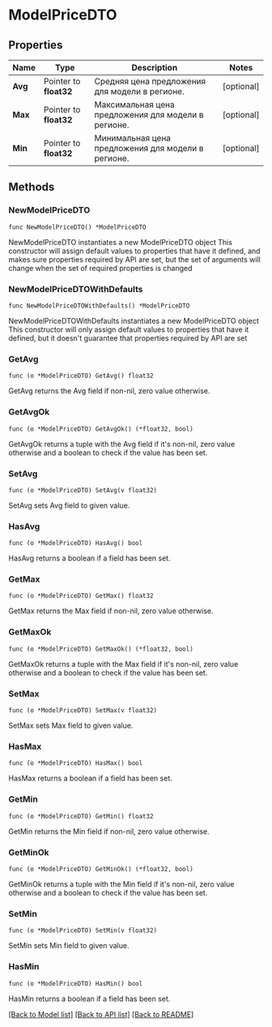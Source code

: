# ModelPriceDTO

## Properties

Name | Type | Description | Notes
------------ | ------------- | ------------- | -------------
**Avg** | Pointer to **float32** | Средняя цена предложения для модели в регионе. | [optional] 
**Max** | Pointer to **float32** | Максимальная цена предложения для модели в регионе. | [optional] 
**Min** | Pointer to **float32** | Минимальная цена предложения для модели в регионе. | [optional] 

## Methods

### NewModelPriceDTO

`func NewModelPriceDTO() *ModelPriceDTO`

NewModelPriceDTO instantiates a new ModelPriceDTO object
This constructor will assign default values to properties that have it defined,
and makes sure properties required by API are set, but the set of arguments
will change when the set of required properties is changed

### NewModelPriceDTOWithDefaults

`func NewModelPriceDTOWithDefaults() *ModelPriceDTO`

NewModelPriceDTOWithDefaults instantiates a new ModelPriceDTO object
This constructor will only assign default values to properties that have it defined,
but it doesn't guarantee that properties required by API are set

### GetAvg

`func (o *ModelPriceDTO) GetAvg() float32`

GetAvg returns the Avg field if non-nil, zero value otherwise.

### GetAvgOk

`func (o *ModelPriceDTO) GetAvgOk() (*float32, bool)`

GetAvgOk returns a tuple with the Avg field if it's non-nil, zero value otherwise
and a boolean to check if the value has been set.

### SetAvg

`func (o *ModelPriceDTO) SetAvg(v float32)`

SetAvg sets Avg field to given value.

### HasAvg

`func (o *ModelPriceDTO) HasAvg() bool`

HasAvg returns a boolean if a field has been set.

### GetMax

`func (o *ModelPriceDTO) GetMax() float32`

GetMax returns the Max field if non-nil, zero value otherwise.

### GetMaxOk

`func (o *ModelPriceDTO) GetMaxOk() (*float32, bool)`

GetMaxOk returns a tuple with the Max field if it's non-nil, zero value otherwise
and a boolean to check if the value has been set.

### SetMax

`func (o *ModelPriceDTO) SetMax(v float32)`

SetMax sets Max field to given value.

### HasMax

`func (o *ModelPriceDTO) HasMax() bool`

HasMax returns a boolean if a field has been set.

### GetMin

`func (o *ModelPriceDTO) GetMin() float32`

GetMin returns the Min field if non-nil, zero value otherwise.

### GetMinOk

`func (o *ModelPriceDTO) GetMinOk() (*float32, bool)`

GetMinOk returns a tuple with the Min field if it's non-nil, zero value otherwise
and a boolean to check if the value has been set.

### SetMin

`func (o *ModelPriceDTO) SetMin(v float32)`

SetMin sets Min field to given value.

### HasMin

`func (o *ModelPriceDTO) HasMin() bool`

HasMin returns a boolean if a field has been set.


[[Back to Model list]](../README.md#documentation-for-models) [[Back to API list]](../README.md#documentation-for-api-endpoints) [[Back to README]](../README.md)


